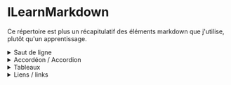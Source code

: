 # ILearnMarkdown

Ce répertoire est plus un récapitulatif des éléments markdown que j'utilise, plutôt qu'un apprentissage.  

<details>
  <summary>
    Saut de ligne 
  </summary>
  
  Mettre **deux espaces** (ou plus) à la fin de la ligne.  
  Correspond à la balise **`<br/>`**
  
</details>

<details>
  <summary>
    Accordéon / Accordion
  </summary>
  
  ```
  <details>
    <summary>
      Accordéon
    </summary>
    
    Corps de texte. 
  </details>
  
  ```
  <details>
    <summary>
      Accordéon
    </summary>
  
  Corps de texte. 
  </details>
  
  N.B. : Il est nécessaire de mettre une **ligne vide** après `</details>` et `</summary>`. 
</details>


<details>
  <summary>
    Tableaux
  </summary>
  
  Pour créer un tableau vous devez placer une ligne de tirets (`-`) sous la ligne d'entête et séparer les colonnes avec des `|`. Vous pouvez aussi préciser l'alignement en utilisant des `:`. 
  
  ```
  | Aligné à gauche  | Centré          | Aligné à droite |
  | :--------------- |:---:            | ------:|
  | Aligné           | Aligné          | Aligné |
  | à                | au              | à      |
  | gauche           | centre          | droite |
  ```
   
  | Aligné à gauche  | Centré          | Aligné à droite |
  | :--------------- |:---:            | ------:|
  | Aligné           | Aligné          | Aligné |
  | à                | au              | à      |
  | gauche           | centre          | droite |

</details>


<details>
  <summary>
    Liens / links
  </summary>
  
  ```
  [I'm a link.](https://github.com/tom-sartori/ILearnMarkdown/)
  ```
  
  [I'm a link.](https://github.com/tom-sartori/ILearnMarkdown/)
</details>
 
